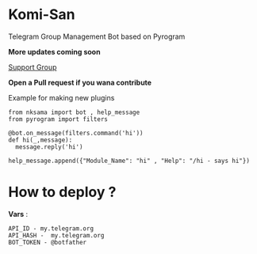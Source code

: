 # Komi-San
Telegram Group Management Bot based on Pyrogram

<b> More updates coming soon </b>

[Support Group](https://t.me/Komisan_Support)

<b> Open a Pull request
if you wana contribute </b>


Example for making new plugins

```
from nksama import bot , help_message
from pyrogram import filters

@bot.on_message(filters.command('hi'))
def hi(_,message):
  message.reply('hi')
  
help_message.append({"Module_Name": "hi" , "Help": "/hi - says hi"})

```


# How to deploy ?

__Vars__ :

```
API_ID - my.telegram.org
API_HASH -  my.telegram.org
BOT_TOKEN - @botfather

```
